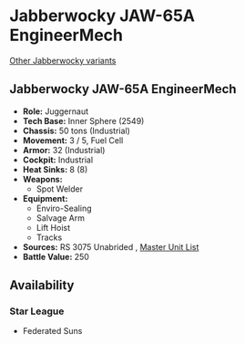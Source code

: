 # Jabberwocky JAW-65A EngineerMech 

[Other Jabberwocky variants](../jabberwocky.md) 

## Jabberwocky JAW-65A EngineerMech 

- **Role:** Juggernaut 
- **Tech Base:** Inner Sphere (2549) 
- **Chassis:** 50 tons (Industrial) 
- **Movement:** 3 / 5, Fuel Cell 
- **Armor:** 32 (Industrial) 
- **Cockpit:** Industrial 
- **Heat Sinks:** 8 (8) 
- **Weapons:** 
  - Spot Welder 
- **Equipment:** 
  - Enviro-Sealing 
  - Salvage Arm 
  - Lift Hoist 
  - Tracks 
- **Sources:** RS 3075 Unabrided , [Master Unit List](http://masterunitlist.info/Unit/Details/4383/jabberwocky-jaw-65a-engineermech) 
- **Battle Value:** 250 

## Availability 

### Star League 

- Federated Suns 


